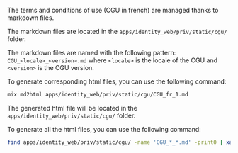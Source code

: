 The terms and conditions of use (CGU in french) are managed thanks to markdown files.

The markdown files are located in the `apps/identity_web/priv/static/cgu/` folder.

The markdown files are named with the following pattern: `CGU_<locale>_<version>.md` where `<locale>` is the locale of the CGU and `<version>` is the CGU version.

To generate corresponding html files, you can use the following command:

```bash
mix md2html apps/identity_web/priv/static/cgu/CGU_fr_1.md
```

The generated html file will be located in the `apps/identity_web/priv/static/cgu/` folder.

To generate all the html files, you can use the following command:

```bash
find apps/identity_web/priv/static/cgu/ -name 'CGU_*_*.md' -print0 | xargs -0 -I % mix md2html %
```